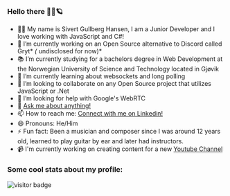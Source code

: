 ### Hello there 👋🏼:ringed_planet:

- 🧔🏼 My name is Sivert Gullberg Hansen, I am a Junior Developer and I love working with JavaScript and C#!
- 🔭 I’m currently working on an Open Source alternative to Discord called Gryt* *(* undisclosed for now)*
- 📚 I’m currently studying for a bachelors degree in Web Development at the Norwegian University of Science and Technology located in Gjøvik
- 🌱 I’m currently learning about websockets and long polling
- 👯 I’m looking to collaborate on any Open Source project that utilizes JavaScript or .Net
- 🤔 I’m looking for help with Google's WebRTC
- 💬 [Ask me about anything!](https://GitHub.com/SivertGullbergHansen/ama)
- 📫 How to reach me: [Connect with me on Linkedin!](https://www.linkedin.com/in/sivertgullberghansen/)
- 😄 Pronouns: He/Him
- ⚡ Fun fact: Been a musician and composer since I was around 12 years old, learned to play guitar by ear and later had instructors.
- 📹 I'm currently working on creating content for a new [Youtube Channel](https://www.youtube.com/channel/UC6xVnAqZ0QMXQqAAmMS9mAA)

### Some cool stats about my profile:

![visitor badge](https://visitor-badge.glitch.me/badge?page_id=SivertGullbergHansen.visitor-badge)

